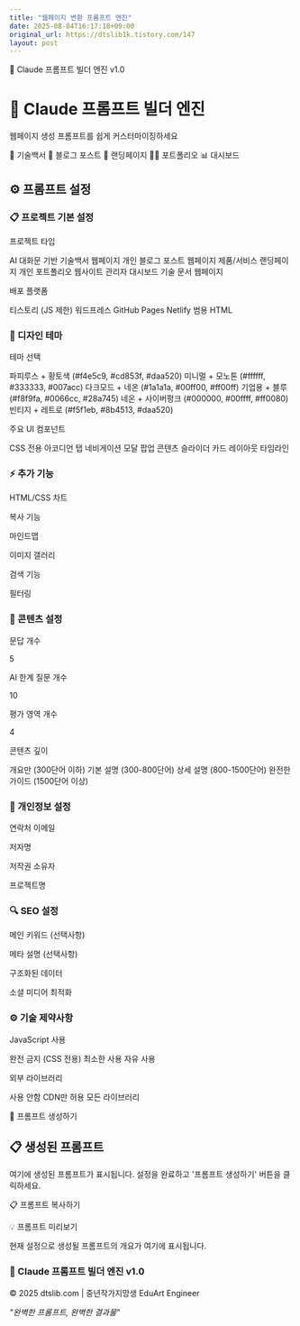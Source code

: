 ```yaml
---
title: "웹페이지 변환 프롬프트 엔진"
date: 2025-08-04T16:17:18+09:00
original_url: https://dtslib1k.tistory.com/147
layout: post
---
```


🚀 Claude 프롬프트 빌더 엔진 v1.0



🚀 Claude 프롬프트 빌더 엔진
===================

웹페이지 생성 프롬프트를 쉽게 커스터마이징하세요

📘 기술백서
📝 블로그 포스트
🎯 랜딩페이지
👨‍💻 포트폴리오
📊 대시보드

⚙️ 프롬프트 설정
----------

### 📋 프로젝트 기본 설정

프로젝트 타입

AI 대화문 기반 기술백서 웹페이지
개인 블로그 포스트 웹페이지
제품/서비스 랜딩페이지
개인 포트폴리오 웹사이트
관리자 대시보드
기술 문서 웹페이지

배포 플랫폼

티스토리 (JS 제한)
워드프레스
GitHub Pages
Netlify
범용 HTML

### 🎨 디자인 테마

테마 선택

파피루스 + 황토색 (#f4e5c9, #cd853f, #daa520)
미니멀 + 모노톤 (#ffffff, #333333, #007acc)
다크모드 + 네온 (#1a1a1a, #00ff00, #ff00ff)
기업용 + 블루 (#f8f9fa, #0066cc, #28a745)
네온 + 사이버펑크 (#000000, #00ffff, #ff0080)
빈티지 + 레트로 (#f5f1eb, #8b4513, #daa520)

주요 UI 컴포넌트

CSS 전용 아코디언
탭 네비게이션
모달 팝업
콘텐츠 슬라이더
카드 레이아웃
타임라인

### ⚡ 추가 기능

HTML/CSS 차트

복사 기능

마인드맵

이미지 갤러리

검색 기능

필터링

### 📝 콘텐츠 설정

문답 개수

5

AI 한계 질문 개수

10

평가 영역 개수

4

콘텐츠 깊이

개요만 (300단어 이하)
기본 설명 (300-800단어)
상세 설명 (800-1500단어)
완전한 가이드 (1500단어 이상)

### 👤 개인정보 설정

연락처 이메일

저자명

저작권 소유자

프로젝트명

### 🔍 SEO 설정

메인 키워드 (선택사항)

메타 설명 (선택사항)

구조화된 데이터

소셜 미디어 최적화

### ⚙️ 기술 제약사항

JavaScript 사용

완전 금지 (CSS 전용)
최소한 사용
자유 사용

외부 라이브러리

사용 안함
CDN만 허용
모든 라이브러리

🚀 프롬프트 생성하기

📋 생성된 프롬프트
----------

여기에 생성된 프롬프트가 표시됩니다.
설정을 완료하고 '프롬프트 생성하기' 버튼을 클릭하세요.

📋 프롬프트 복사하기

💡 프롬프트 미리보기

현재 설정으로 생성될 프롬프트의 개요가 여기에 표시됩니다.

### 🚀 Claude 프롬프트 빌더 엔진 v1.0

© 2025 dtslib.com | 중년작가지망생 EduArt Engineer

*"완벽한 프롬프트, 완벽한 결과물"*
